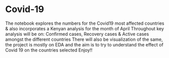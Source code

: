 # Covid-19
The notebook explores the numbers for the Covid19 most affected countries & also incorporates a Kenyan analysis for the month of April 
Throughout key analysis will be on: Confirmed cases, Recovery cases & Active cases amongst the different countries
There will also be visualization of the same, the project is mostly on EDA and the aim is to try to understand the effect of Covid 19 on the countries selected
Enjoy!!
